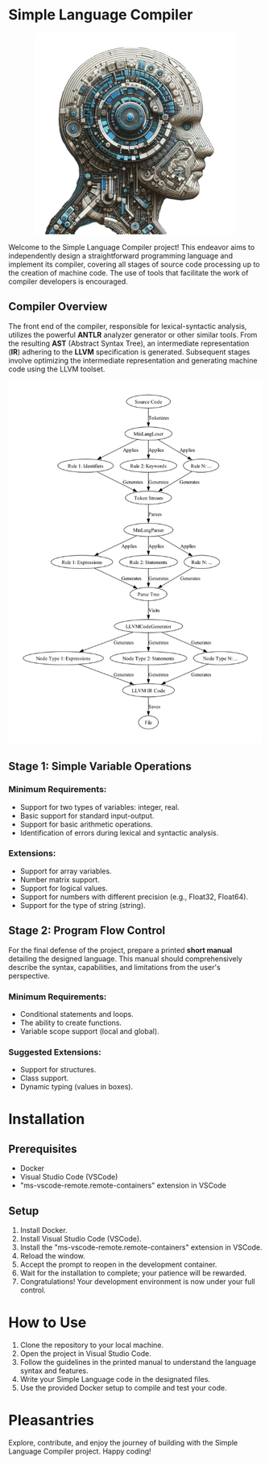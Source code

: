 # Simple Language Compiler

<p align="center">
  <img src="logo.png" alt="Logo" width="400"/>
</p>


Welcome to the Simple Language Compiler project! This endeavor aims to independently design a straightforward programming language and implement its compiler, covering all stages of source code processing up to the creation of machine code. The use of tools that facilitate the work of compiler developers is encouraged.

## Compiler Overview

The front end of the compiler, responsible for lexical-syntactic analysis, utilizes the powerful **ANTLR** analyzer generator or other similar tools. From the resulting **AST** (Abstract Syntax Tree), an intermediate representation (**IR**) adhering to the **LLVM** specification is generated. Subsequent stages involve optimizing the intermediate representation and generating machine code using the LLVM toolset.

<p align="center">
  <img src="detailed_information_flow.png" alt="detailed_information_flow"/>
</p>

## Stage 1: Simple Variable Operations

### Minimum Requirements:

- Support for two types of variables: integer, real.
- Basic support for standard input-output.
- Support for basic arithmetic operations.
- Identification of errors during lexical and syntactic analysis.

### Extensions:

- Support for array variables.
- Number matrix support.
- Support for logical values.
- Support for numbers with different precision (e.g., Float32, Float64).
- Support for the type of string (string).

## Stage 2: Program Flow Control

For the final defense of the project, prepare a printed **short manual** detailing the designed language. This manual should comprehensively describe the syntax, capabilities, and limitations from the user's perspective.

### Minimum Requirements:

- Conditional statements and loops.
- The ability to create functions.
- Variable scope support (local and global).

### Suggested Extensions:

- Support for structures.
- Class support.
- Dynamic typing (values in boxes).

# Installation

## Prerequisites

- Docker
- Visual Studio Code (VSCode)
- "ms-vscode-remote.remote-containers" extension in VSCode

## Setup

1. Install Docker.
2. Install Visual Studio Code (VSCode).
3. Install the "ms-vscode-remote.remote-containers" extension in VSCode.
4. Reload the window.
5. Accept the prompt to reopen in the development container.
6. Wait for the installation to complete; your patience will be rewarded.
7. Congratulations! Your development environment is now under your full control.

# How to Use

1. Clone the repository to your local machine.
2. Open the project in Visual Studio Code.
3. Follow the guidelines in the printed manual to understand the language syntax and features.
4. Write your Simple Language code in the designated files.
5. Use the provided Docker setup to compile and test your code.

# Pleasantries

Explore, contribute, and enjoy the journey of building with the Simple Language Compiler project. Happy coding!
